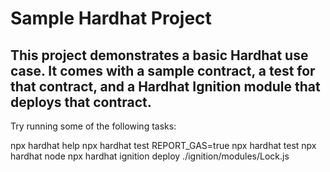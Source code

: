 # Sample Hardhat Project
## This project demonstrates a basic Hardhat use case. It comes with a sample contract, a test for that contract, and a Hardhat Ignition module that deploys that contract.

Try running some of the following tasks:

npx hardhat help
npx hardhat test
REPORT_GAS=true npx hardhat test
npx hardhat node
npx hardhat ignition deploy ./ignition/modules/Lock.js

